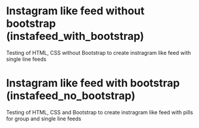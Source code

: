 # Instagram like feed without bootstrap (instafeed_with_bootstrap)
Testing of HTML, CSS without Bootstrap to create instragram like feed with single line feeds

# Instagram like feed with bootstrap (instafeed_no_bootstrap)
Testing of HTML, CSS and Bootstrap to create instragram like feed with pills for group and single line feeds


